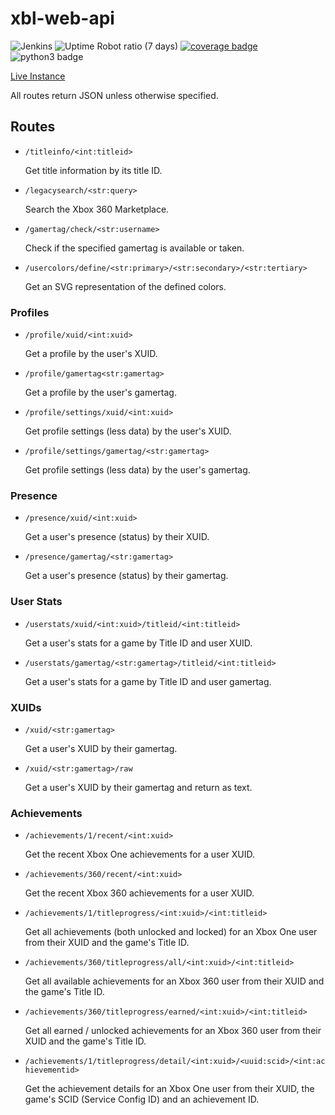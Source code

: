 # xbl-web-api

![Jenkins](https://img.shields.io/jenkins/build/https/ci.prouser123.me/xbl-web-api?label=production%20build&logo=jenkins&logoColor=white)
![Uptime Robot ratio (7 days)](https://img.shields.io/uptimerobot/ratio/7/m782558122-d298b8bb4b0d1c15272b7ddf)
[![coverage badge](https://img.shields.io/codecov/c/gh/prouser123/xbl-web-api.svg)](https://codecov.io/gh/Prouser123/xbl-web-api)
![python3 badge](https://img.shields.io/badge/python-3.7-blue.svg)

[Live Instance](https://xbl-api.prouser123.me/)

All routes return JSON unless otherwise specified.

## Routes

- `/titleinfo/<int:titleid>`

  Get title information by its title ID.

- `/legacysearch/<str:query>`

  Search the Xbox 360 Marketplace.

- `/gamertag/check/<str:username>`

  Check if the specified gamertag is available or taken.

- `/usercolors/define/<str:primary>/<str:secondary>/<str:tertiary>`

  Get an SVG representation of the defined colors.

### Profiles

- `/profile/xuid/<int:xuid>`

  Get a profile by the user's XUID.

- `/profile/gamertag<str:gamertag>`

  Get a profile by the user's gamertag.

- `/profile/settings/xuid/<int:xuid>`

  Get profile settings (less data) by the user's XUID.

- `/profile/settings/gamertag/<str:gamertag>`

  Get profile settings (less data) by the user's gamertag.

### Presence

- `/presence/xuid/<int:xuid>`

  Get a user's presence (status) by their XUID.

- `/presence/gamertag/<str:gamertag>`

  Get a user's presence (status) by their gamertag.

### User Stats

- `/userstats/xuid/<int:xuid>/titleid/<int:titleid>`

  Get a user's stats for a game by Title ID and user XUID.

- `/userstats/gamertag/<str:gamertag>/titleid/<int:titleid>`

  Get a user's stats for a game by Title ID and user gamertag.

### XUIDs

- `/xuid/<str:gamertag>`

  Get a user's XUID by their gamertag.

- `/xuid/<str:gamertag>/raw`

  Get a user's XUID by their gamertag and return as text.

### Achievements

- `/achievements/1/recent/<int:xuid>`

  Get the recent Xbox One achievements for a user XUID.

- `/achievements/360/recent/<int:xuid>`

  Get the recent Xbox 360 achievements for a user XUID.

- `/achievements/1/titleprogress/<int:xuid>/<int:titleid>`

  Get all achievements (both unlocked and locked) for an Xbox One user from their XUID and the game's Title ID.

- `/achievements/360/titleprogress/all/<int:xuid>/<int:titleid>`

  Get all available achievements for an Xbox 360 user from their XUID and the game's Title ID.

- `/achievements/360/titleprogress/earned/<int:xuid>/<int:titleid>`

  Get all earned / unlocked achievements for an Xbox 360 user from their XUID and the game's Title ID.

- `/achievements/1/titleprogress/detail/<int:xuid>/<uuid:scid>/<int:achievementid>`

  Get the achievement details for an Xbox One user from their XUID, the game's SCID (Service Config ID) and an achievement ID.
